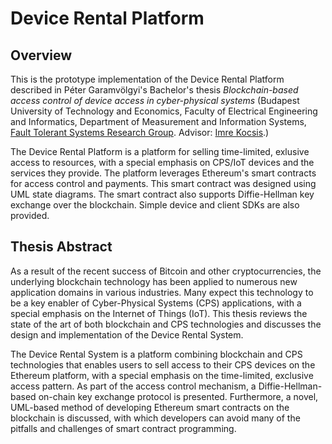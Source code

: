 # Device Rental Platform

## Overview

This is the prototype implementation of the Device Rental Platform described in Péter Garamvölgyi's Bachelor's thesis *Blockchain-based access control of device access in cyber-physical systems* (Budapest University of Technology and Economics, Faculty of Electrical Engineering and Informatics, Department of Measurement and Information Systems, [Fault Tolerant Systems Research Group](https://inf.mit.bme.hu/en). Advisor: [Imre Kocsis](http://home.mit.bme.hu/~ikocsis).)

The Device Rental Platform is a platform for selling time-limited, exlusive access to resources, with a special emphasis on CPS/IoT devices and the services they provide. The platform leverages Ethereum's smart contracts for access control and payments. This smart contract was designed using UML state diagrams. The smart contract also supports Diffie-Hellman key exchange over the blockchain. Simple device and client SDKs are also provided.

## Thesis Abstract

As a result of the recent success of Bitcoin and other cryptocurrencies, the underlying blockchain technology has been applied to numerous new application domains in various industries. Many expect this technology to be a key enabler of Cyber-Physical Systems (CPS) applications, with a special emphasis on the Internet of Things (IoT). This thesis reviews the state of the art of both blockchain and CPS technologies and discusses the design and implementation of the Device Rental System.

The Device Rental System is a platform combining blockchain and CPS technologies that enables users to sell access to their CPS devices on the Ethereum platform, with a special emphasis on the time-limited, exclusive access pattern. As part of the access control mechanism, a Diffie-Hellman-based on-chain key exchange protocol is presented. Furthermore, a novel, UML-based method of developing Ethereum smart contracts on the blockchain is discussed, with which developers can avoid many of the pitfalls and challenges of smart contract programming.

